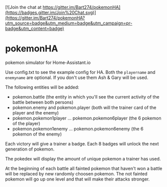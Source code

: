 
[![Join the chat at https://gitter.im/Bart274/pokemonHA](https://badges.gitter.im/Join%20Chat.svg)](https://gitter.im/Bart274/pokemonHA?utm_source=badge&utm_medium=badge&utm_campaign=pr-badge&utm_content=badge)

# pokemonHA
pokemon simulator for Home-Assistant.io

Use config.txt to see the example config for HA.
Both the `playername` and `enemyname` are optional. If you don't use them Ash & Gary will be used.

The following entities will be added:
- pokemon.battle (the entity in which you'll see the current activity of the battle between both persons)
- pokemon.enemy and pokemon.player (both will the trainer card of the player and the enemy)
- pokemon.pokemon1player ... pokemon.pokemon6player (the 6 pokemon of the player)
- pokemon.pokemon1enemy ... pokemon.pokemon6enemy (the 6 pokemon of the enemy)

Each victory will give a trainer a badge. Each 8 badges will unlock the next generation of pokemon.

The pokedex will display the amount of unique pokemon a trainer has used.

At the beginning of each battle all fainted pokemon that haven't won a battle will be replaced by new randomly choosen pokemon. The not fainted pokemon will go up one level and that will make their attacks stronger.
